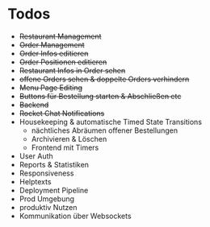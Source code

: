 # Todos

* ~~Restaurant Management~~
* ~~Order Management~~
* ~~Order Infos editieren~~
* ~~Order Positionen editieren~~
* ~~Restaurant Infos in Order sehen~~
* ~~offene Orders sehen & doppelte Orders verhindern~~
* ~~Menu Page Editing~~
* ~~Buttons für Bestellung starten & Abschließen etc~~
* ~~Backend~~
* ~~Rocket Chat Notifications~~
* Housekeeping & automatische Timed State Transitions
  * nächtliches Abräumen offener Bestellungen
  * Archivieren & Löschen
  * Frontend mit Timers
* User Auth
* Reports & Statistiken
* Responsiveness
* Helptexts
* Deployment Pipeline
* Prod Umgebung
* produktiv Nutzen
* Kommunikation über Websockets
